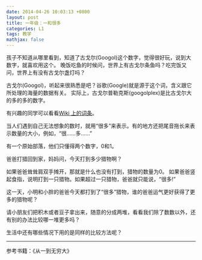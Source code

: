 ```yaml
---
date: 2014-04-26 10:03:13 +0800
layout: post
title: 一年级：一和很多
categories: L1
tags: 教学
mathjax: false
---
```


孩子不知道从哪里看到，知道了古戈尔(Googol)这个数字，觉得很好玩，说到大数字，就喜欢用这个。
晚饭吃鱼的时候问，世界上有古戈尔条鱼吗？吃完饭又问，世界上有没有古戈尔盏灯吗？

古戈尔(Googol)，听起来很熟悉是吧？谷歌(Google)就是源于这个词，含义跟它所处理的海量的数据有关。
实际上，古戈尔普勒克斯(googolplex)是比古戈尔大的多的多的数字。

有兴趣的同学可以看看[Wiki 上的词条](http://zh.wikipedia.org/wiki/%E5%8F%A4%E6%88%88%E7%88%BE%E6%99%AE%E5%8B%92%E5%85%8B%E6%96%AF)。

当人们遇到自己无法想象的数时，就用“很多”来表示。有的地方还把尾音拖长来表示数量的大小，例如，“很……多……”

有一个原始部落，他们只懂得两个数字，0和1。

爸爸打猎回到家，妈妈问，今天打到多少猎物啊？

如果爸爸耸耸肩双手摊开，那就是什么也没有打到，猎物的数量为0。
如果爸爸竖起食指，说明打到一只猎物。如果超过一只猎物，爸爸就只能说，“很多!”

这一天，小明和小胖的爸爸今天都打到了“很多”猎物，谁的爸爸运气更好获得了更多的猎物呢？

请小朋友们把积木或者豆子拿出来，随意的分成两堆，看看我们除了数数以外，还有别的办法比较哪一堆更多吗？

生活中还有哪些情况下用的是同样的比较方法呢？

***

参考书籍：《从一到无穷大》
